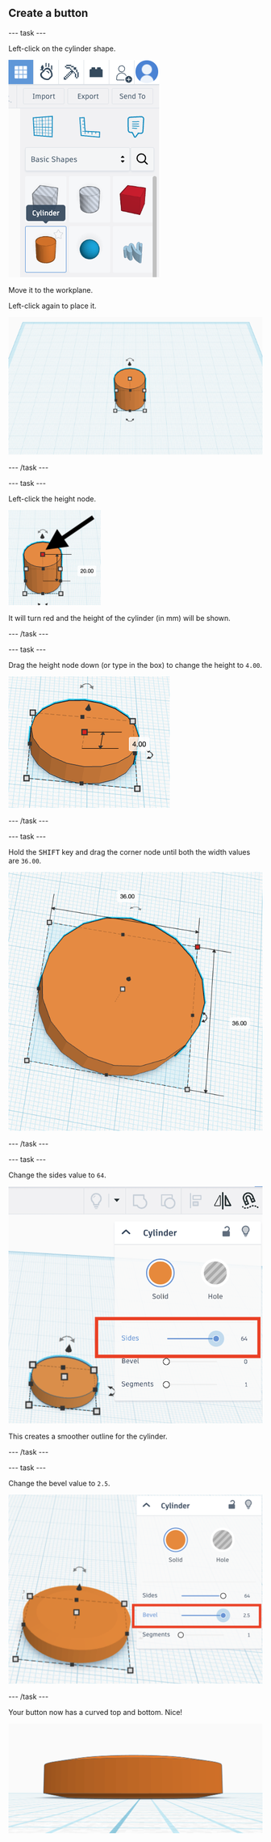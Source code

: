 ## Create a button

--- task ---

Left-click on the cylinder shape. 

![The cylinder shape highlighted](images/cylinder-selected.png)

Move it to the workplane.

Left-click again to place it.

![The cylinder placed on the workplane](images/cylinder-placed.png)

--- /task ---

--- task ---

Left-click the height node.

![The height node selected](images/height-node.png)

It will turn red and the height of the cylinder (in mm) will be shown.

--- /task ---

--- task ---

Drag the height node down (or type in the box) to change the height to `4.00`.

![A cylinder with height set to 4mm](images/4mm-height.png)

--- /task ---

--- task ---

Hold the <kbd>SHIFT</kbd> key and drag the corner node until both the width values are `36.00`.

![A cylinder with diameter 36mm](images/36mm-diameter.png)

--- /task ---

--- task ---

Change the sides value to `64`.

![The sides value set to 64](images/64sides.png)

This creates a smoother outline for the cylinder.

--- /task ---

--- task ---

Change the bevel value to `2.5`.

![The bevel value set to 2.5](images/bevel2-5.png)

--- /task ---

Your button now has a curved top and bottom. Nice!

![A side view of the button showing the bevelled (rounded) edges](images/bevelled.png)
